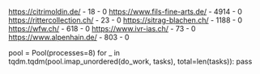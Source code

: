 https://citrimoldin.de/ - 18 - 0
https://www.fils-fine-arts.de/ - 4914 - 0
https://rittercollection.ch/ - 23 - 0
https://sitrag-blachen.ch/ - 1188 - 0
https://wfw.ch/ - 618 - 0
https://www.ivr-ias.ch/ - 73 - 0
https://www.alpenhain.de/ - 803 - 0


pool = Pool(processes=8)
for _ in tqdm.tqdm(pool.imap_unordered(do_work, tasks), total=len(tasks)):
    pass